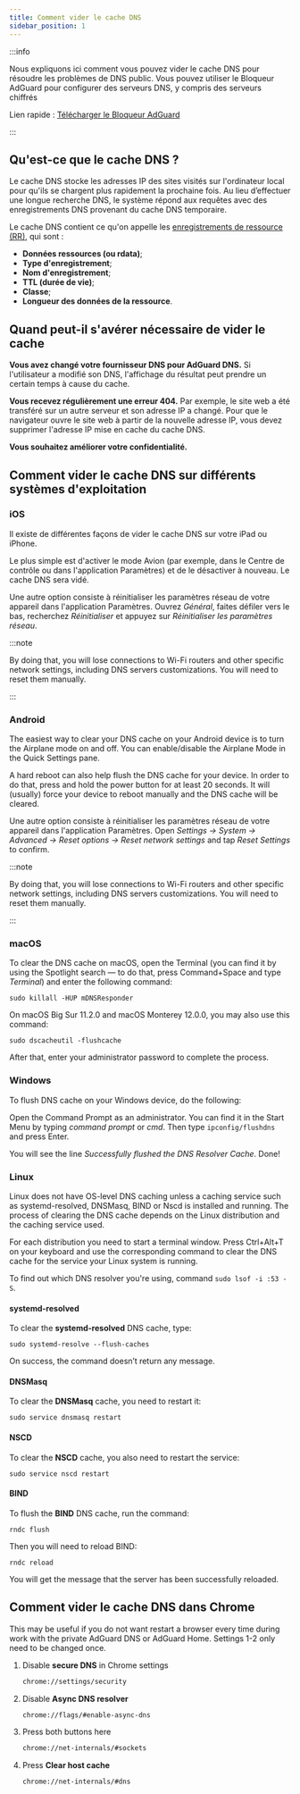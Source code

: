 ```yaml
---
title: Comment vider le cache DNS
sidebar_position: 1
---
```


:::info

Nous expliquons ici comment vous pouvez vider le cache DNS pour résoudre les problèmes de DNS public. Vous pouvez utiliser le Bloqueur AdGuard pour configurer des serveurs DNS, y compris des serveurs chiffrés

Lien rapide : [Télécharger le Bloqueur AdGuard](https://adguard.com/download.html?auto=true&utm_source=kb_dns)

:::

## Qu'est-ce que le cache DNS ?

Le cache DNS stocke les adresses IP des sites visités sur l'ordinateur local pour qu'ils se chargent plus rapidement la prochaine fois. Au lieu d’effectuer une longue recherche DNS, le système répond aux requêtes avec des enregistrements DNS provenant du cache DNS temporaire.

Le cache DNS contient ce qu'on appelle les [enregistrements de ressource (RR)](https://en.wikipedia.org/wiki/Domain_Name_System#Resource_records), qui sont :

- **Données ressources (ou rdata)**;
- **Type d'enregistrement**;
- **Nom d'enregistrement**;
- **TTL (durée de vie)**;
- **Classe**;
- **Longueur des données de la ressource**.

## Quand peut-il s'avérer nécessaire de vider le cache

**Vous avez changé votre fournisseur DNS pour AdGuard DNS.** Si l'utilisateur a modifié son DNS, l'affichage du résultat peut prendre un certain temps à cause du cache.

**Vous recevez régulièrement une erreur 404.** Par exemple, le site web a été transféré sur un autre serveur et son adresse IP a changé. Pour que le navigateur ouvre le site web à partir de la nouvelle adresse IP, vous devez supprimer l'adresse IP mise en cache du cache DNS.

**Vous souhaitez améliorer votre confidentialité.**

## Comment vider le cache DNS sur différents systèmes d'exploitation

### iOS

Il existe de différentes façons de vider le cache DNS sur votre iPad ou iPhone.

Le plus simple est d'activer le mode Avion (par exemple, dans le Centre de contrôle ou dans l'application Paramètres) et de le désactiver à nouveau. Le cache DNS sera vidé.

Une autre option consiste à réinitialiser les paramètres réseau de votre appareil dans l'application Paramètres. Ouvrez *Général*, faites défiler vers le bas, recherchez *Réinitialiser* et appuyez sur *Réinitialiser les paramètres réseau*.

:::note

By doing that, you will lose connections to Wi-Fi routers and other specific network settings, including DNS servers customizations. You will need to reset them manually.

:::

### Android

The easiest way to clear your DNS cache on your Android device is to turn the Airplane mode on and off. You can enable/disable the Airplane Mode in the Quick Settings pane.

A hard reboot can also help flush the DNS cache for your device. In order to do that, press and hold the power button for at least 20 seconds. It will (usually) force your device to reboot manually and the DNS cache will be cleared.

Une autre option consiste à réinitialiser les paramètres réseau de votre appareil dans l'application Paramètres. Open *Settings → System → Advanced → Reset options → Reset network settings* and tap *Reset Settings* to confirm.

:::note

By doing that, you will lose connections to Wi-Fi routers and other specific network settings, including DNS servers customizations. You will need to reset them manually.

:::

### macOS

To clear the DNS cache on macOS, open the Terminal (you can find it by using the Spotlight search — to do that, press Command+Space and type *Terminal*) and enter the following command:

`sudo killall -HUP mDNSResponder`

On macOS Big Sur 11.2.0 and macOS Monterey 12.0.0, you may also use this command:

`sudo dscacheutil -flushcache`

After that, enter your administrator password to complete the process.

### Windows

To flush DNS cache on your Windows device, do the following:

Open the Command Prompt as an administrator. You can find it in the Start Menu by typing *command prompt* or *cmd*. Then type `ipconfig/flushdns` and press Enter.

You will see the line *Successfully flushed the DNS Resolver Cache*. Done!

### Linux

Linux does not have OS-level DNS caching unless a caching service such as systemd-resolved, DNSMasq, BIND or Nscd is installed and running. The process of clearing the DNS cache depends on the Linux distribution and the caching service used.

For each distribution you need to start a terminal window. Press Ctrl+Alt+T on your keyboard and use the corresponding command to clear the DNS cache for the service your Linux system is running.

To find out which DNS resolver you're using, command `sudo lsof -i :53 -S`.

#### systemd-resolved

To clear the **systemd-resolved** DNS cache, type:

`sudo systemd-resolve --flush-caches`

On success, the command doesn’t return any message.

#### DNSMasq

To clear the **DNSMasq** cache, you need to restart it:

`sudo service dnsmasq restart`

#### NSCD

To clear the **NSCD** cache, you also need to restart the service:

`sudo service nscd restart`

#### BIND

To flush the **BIND** DNS cache, run the command:

`rndc flush`

Then you will need to reload BIND:

`rndc reload`

You will get the message that the server has been successfully reloaded.

## Comment vider le cache DNS dans Chrome

This may be useful if you do not want restart a browser every time during work with the private AdGuard DNS or AdGuard Home. Settings 1-2 only need to be changed once.

1. Disable **secure DNS** in Chrome settings

    ```bash
    chrome://settings/security
    ```

1. Disable **Async DNS resolver**

    ```bash
    chrome://flags/#enable-async-dns
    ```

1. Press both buttons here

    ```bash
    chrome://net-internals/#sockets
    ```

1. Press **Clear host cache**

    ```bash
    chrome://net-internals/#dns
    ```
